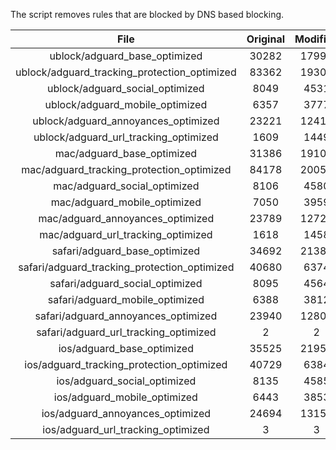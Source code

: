 The script removes rules that are blocked by DNS based blocking.


| File | Original | Modified |
|:----:|:-----:|:-----:|
| ublock/adguard_base_optimized | 30282 | 17999 |
| ublock/adguard_tracking_protection_optimized | 83362 | 19309 |
| ublock/adguard_social_optimized | 8049 | 4531 |
| ublock/adguard_mobile_optimized | 6357 | 3777 |
| ublock/adguard_annoyances_optimized | 23221 | 12412 |
| ublock/adguard_url_tracking_optimized | 1609 | 1449 |
| mac/adguard_base_optimized | 31386 | 19103 |
| mac/adguard_tracking_protection_optimized | 84178 | 20056 |
| mac/adguard_social_optimized | 8106 | 4580 |
| mac/adguard_mobile_optimized | 7050 | 3959 |
| mac/adguard_annoyances_optimized | 23789 | 12729 |
| mac/adguard_url_tracking_optimized | 1618 | 1458 |
| safari/adguard_base_optimized | 34692 | 21385 |
| safari/adguard_tracking_protection_optimized | 40680 | 6374 |
| safari/adguard_social_optimized | 8095 | 4564 |
| safari/adguard_mobile_optimized | 6388 | 3812 |
| safari/adguard_annoyances_optimized | 23940 | 12803 |
| safari/adguard_url_tracking_optimized | 2 | 2 |
| ios/adguard_base_optimized | 35525 | 21957 |
| ios/adguard_tracking_protection_optimized | 40729 | 6384 |
| ios/adguard_social_optimized | 8135 | 4585 |
| ios/adguard_mobile_optimized | 6443 | 3853 |
| ios/adguard_annoyances_optimized | 24694 | 13157 |
| ios/adguard_url_tracking_optimized | 3 | 3 |